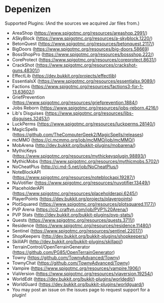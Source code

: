 # Depenizen
Supported Plugins: (And the sources we acquired Jar files from.)

- AreaShop (https://www.spigotmc.org/resources/areashop.2991/)
- ASkyBlock (https://www.spigotmc.org/resources/a-skyblock.1220/)
- BetonQuest (https://www.spigotmc.org/resources/betonquest.2117/)
- BigDoors (https://www.spigotmc.org/resources/big-doors.58669)
- BossShopPro (https://www.spigotmc.org/resources/bossshop.222/)
- CoreProtect (https://www.spigotmc.org/resources/coreprotect.8631/)
- CrackShot (https://www.spigotmc.org/resources/crackshot-guns.48301/)
- EffectLib (https://dev.bukkit.org/projects/effectlib)
- EssentialsX (https://www.spigotmc.org/resources/essentialsx.9089/)
- Factions (https://www.spigotmc.org/resources/factions3-for-1-13.63602/)
- GriefPrevention (https://www.spigotmc.org/resources/griefprevention.1884/)
- Jobs Reborn (https://www.spigotmc.org/resources/jobs-reborn.4216/)
- Lib's Disguises (https://www.spigotmc.org/resources/libs-disguises.32453/)
- LuckPerms (https://www.spigotmc.org/resources/luckperms.28140/)
- MagicSpells (https://github.com/TheComputerGeek2/MagicSpells/releases)
- mcMMO (https://ci.mcmmo.org/job/mcMMO/job/mcMMO/)
- MobArena (http://dev.bukkit.org/bukkit-plugins/mobarena/)
- MythicKeys (https://www.spigotmc.org/resources/mythickeysplugin.98893/)
- MythicMobs (https://www.spigotmc.org/resources/mythicmobs.5702/)
- NoCheatPlus (http://ci.md-5.net/job/NoCheatPlus/)
- NoteBlockAPI (https://www.spigotmc.org/resources/noteblockapi.19287/)
- NuVotifier (https://www.spigotmc.org/resources/nuvotifier.13449/)
- PlaceholderAPI (https://www.spigotmc.org/resources/placeholderapi.6245/)
- PlayerPoints (https://dev.bukkit.org/projects/playerpoints)
- PlotSquared (https://www.spigotmc.org/resources/plotsquared.1177/)
- PVP Arena (https://ci2.craftyn.com/job/PVP%20Arena/)
- PVP Stats (http://dev.bukkit.org/bukkit-plugins/pvp-stats/)
- Quests (https://www.spigotmc.org/resources/quests.3711/)
- Residence (https://www.spigotmc.org/resources/residence.11480/)
- Sentinel (https://www.spigotmc.org/resources/sentinel.22017/)
- ShopKeepers (http://dev.bukkit.org/bukkit-plugins/shopkeepers/)
- SkillAPI (http://dev.bukkit.org/bukkit-plugins/skillapi/)
- TerrainControl/OpenTerrainGenerator (https://github.com/PG85/OpenTerrainGenerator)
- Towny (https://github.com/TownyAdvanced/Towny)
- TownyChat (https://github.com/TownyAdvanced/Towny)
- Vampire (https://www.spigotmc.org/resources/vampire.1906/)
- ViaVersion (https://www.spigotmc.org/resources/viaversion.19254/)
- WorldEdit (https://dev.bukkit.org/bukkit-plugins/worldedit/)
- WorldGuard (https://dev.bukkit.org/bukkit-plugins/worldguard/)
- You may post an issue on the issues page to request support for a plugin!
